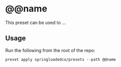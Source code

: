 # @@name

This preset can be used to ...

## Usage

Run the following from the root of the repo:

```
preset apply springloadedco/presets --path @@name
```

